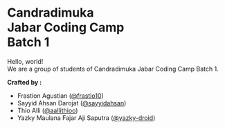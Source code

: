 <h1>Candradimuka <br> Jabar Coding Camp <br> Batch 1 </h1>

Hello, world! <br>
We are a group of students of Candradimuka Jabar Coding Camp Batch 1.

**Crafted by :**
- Frastion Agustian ([@frastio10](https://www.github.com/frastio10))
- Sayyid Ahsan Darojat ([@sayyidahsan](https://www.github.com/sayyidahsan))
- Thio Alli ([@aallithioo](https://www.github.com/aallithioo))
- Yazky Maulana Fajar Aji Saputra ([@yazky-droid](https://www.github.com/yazky-droid))
